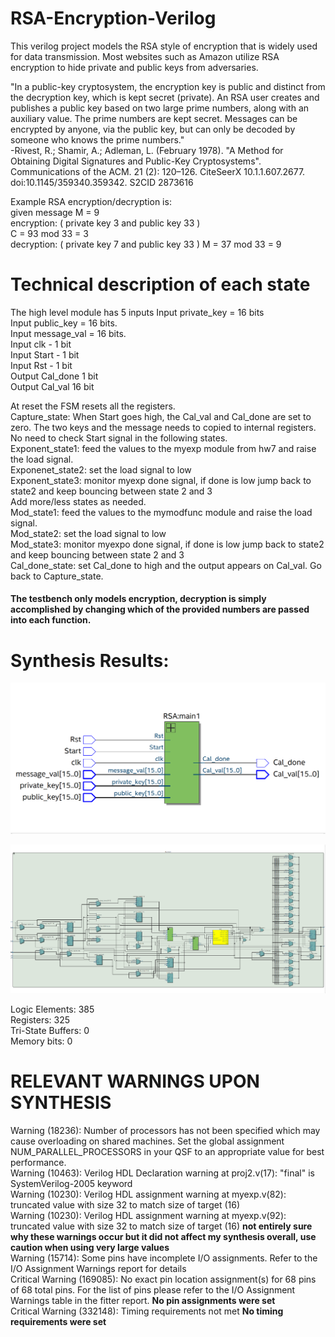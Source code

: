 # RSA-Encryption-Verilog

This verilog project models the RSA style of encryption that is widely used for data transmission. Most websites such as Amazon utilize RSA encryption to hide private and public keys from adversaries. 

"In a public-key cryptosystem, the encryption key is public and distinct from the decryption key, which is kept secret (private). An RSA user creates and publishes a public key based on two large prime numbers, along with an auxiliary value. The prime numbers are kept secret. Messages can be encrypted by anyone, via the public key, but can only be decoded by someone who knows the prime numbers."\
-Rivest, R.; Shamir, A.; Adleman, L. (February 1978). "A Method for Obtaining Digital Signatures and Public-Key Cryptosystems". Communications of the ACM. 21 (2): 120–126. CiteSeerX 10.1.1.607.2677. doi:10.1145/359340.359342. S2CID 2873616

Example RSA encryption/decryption is:\
given message M = 9\
encryption: ( private key 3 and public key 33 )\
C = 93 mod 33 = 3\
decryption: ( private key 7 and public key 33 ) M = 37 mod 33 = 9

# Technical description of each state

The high level module has 5 inputs 
Input private_key = 16 bits\
Input public_key = 16 bits.\
Input message_val = 16 bits.\
Input clk - 1 bit\
Input Start - 1  bit\
Input Rst - 1 bit\
Output Cal_done 1 bit\
Output Cal_val 16 bit
 
At reset the FSM resets all the registers.\
Capture_state: When Start goes high, the Cal_val  and  Cal_done  are  set  to  zero.  The two keys and the message needs to copied to internal registers. No need to check Start signal in the following states.\
Exponent_state1: feed the values to the myexp module from hw7 and raise the load signal.\
Exponenet_state2: set the load signal to low\
Exponent_state3:	monitor myexp done signal, if done is low jump back to state2 and keep bouncing between state 2 and 3\
Add more/less states as  needed.\
Mod_state1: feed the values to the mymodfunc module and raise the load signal.\
Mod_state2: set the load signal to low\
Mod_state3: monitor myexpo done signal, if done is low jump back to state2 and keep bouncing between state 2 and 3\
Cal_done_state: set Cal_done to high and the output appears on Cal_val. Go back to Capture_state.

#### The testbench only models encryption, decryption is simply accomplished by changing which of the provided numbers are passed into each function.

# Synthesis Results:

![alt text](https://github.com/anmelus/RSA-Encryption-Verilog/blob/main/quartus1.png)

![alt_text](https://github.com/anmelus/RSA-Encryption-Verilog/blob/main/quartus2.png)

Logic Elements: 385\
Registers: 325\
Tri-State Buffers: 0\
Memory bits: 0

# RELEVANT WARNINGS UPON SYNTHESIS
Warning (18236): Number of processors has not been specified which may cause overloading on shared machines.  Set the global assignment NUM_PARALLEL_PROCESSORS in your QSF to an appropriate value for best performance.\
Warning (10463): Verilog HDL Declaration warning at proj2.v(17): "final" is SystemVerilog-2005 keyword\
Warning (10230): Verilog HDL assignment warning at myexp.v(82): truncated value with size 32 to match size of target (16)\
Warning (10230): Verilog HDL assignment warning at myexp.v(92): truncated value with size 32 to match size of target (16)  **not entirely sure why these warnings occur but it did not affect my synthesis overall, use caution when using very large values**\
Warning (15714): Some pins have incomplete I/O assignments. Refer to the I/O Assignment Warnings report for details\
Critical Warning (169085): No exact pin location assignment(s) for 68 pins of 68 total pins. For the list of pins please refer to the I/O Assignment Warnings table in the fitter report.             **No pin assignments were set**\
Critical Warning (332148): Timing requirements not met     **No timing requirements were set**
